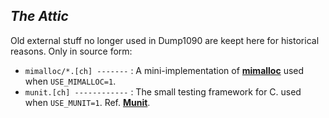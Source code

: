 ## *The Attic*

Old external stuff no longer used in Dump1090 are keept here
for historical reasons. Only in source form:
 * `mimalloc/*.[ch] -------` : A mini-implementation of **[mimalloc](https://github.com/microsoft/mimalloc)** used when `USE_MIMALLOC=1`.
 * `munit.[ch] ------------` : The small testing framework for C. used when `USE_MUNIT=1`. Ref. **[Munit](https://github.com/nemequ/munit)**.
